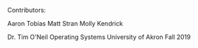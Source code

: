 Contributors:

Aaron Tobias
Matt Stran
Molly Kendrick

Dr. Tim O'Neil
Operating Systems
University of Akron
Fall 2019
